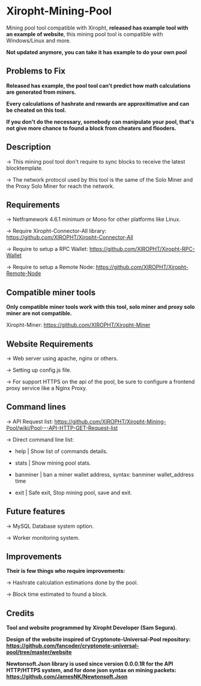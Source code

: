 # Xiropht-Mining-Pool
Mining pool tool compatible with Xiropht, **released has example tool with an example of website**, this mining pool tool is compatible with Windows/Linux and more.

**Not updated anymore, you can take it has example to do your own pool**

<h2>Problems to Fix</h2>

**Released has example, the pool tool can't predict how math calculations are generated from miners.**
 
**Every calculations of hashrate and rewards are approxitimative and can be cheated on this tool.**

**If you don't do the necessary, somebody can manipulate your pool, that's not give more chance to found a block from cheaters and flooders.**

<h2>Description</h2>

-> This mining pool tool don't require to sync blocks to receive the latest blocktemplate.

-> The network protocol used by this tool is the same of the Solo Miner and the Proxy Solo Miner for reach the network.


<h2>Requirements</h2>

-> Netframework 4.6.1 minimum or Mono for other platforms like Linux.

-> Require Xiropht-Connector-All library: https://github.com/XIROPHT/Xiropht-Connector-All

-> Require to setup a RPC Wallet: https://github.com/XIROPHT/Xiropht-RPC-Wallet

-> Require to setup a Remote Node: https://github.com/XIROPHT/Xiropht-Remote-Node


<h2>Compatible miner tools</h2>

<b>Only compatible miner tools work with this tool, solo miner and proxy solo miner are not compatible.</b>

Xiropht-Miner: https://github.com/XIROPHT/Xiropht-Miner

<h2>Website Requirements</h2>

-> Web server using apache, nginx or others.

-> Setting up config.js file.

-> For support HTTPS on the api of the pool, be sure to configure a frontend proxy service like a Nginx Proxy.

<h2>Command lines</h2>

-> API Request list: https://github.com/XIROPHT/Xiropht-Mining-Pool/wiki/Pool---API-HTTP-GET-Request-list

-> Direct command line list:
  - help | Show list of commands details.
  
  - stats | Show mining pool stats.
  
  - banminer |  ban a miner wallet address, syntax: banminer wallet_address time
  
  - exit | Safe exit, Stop mining pool, save and exit.

<h2>Future features</h2>

-> MySQL Database system option.

-> Worker monitoring system.

<h2>Improvements</h2>

**Their is few things who require improvements:**


-> Hashrate calculation estimations done by the pool.

-> Block time estimated to found a block.

<h2>Credits</h2>

**Tool and website programmed by Xiropht Developer (Sam Segura).**

**Design of the website inspired of Cryptonote-Universal-Pool repository: https://github.com/fancoder/cryptonote-universal-pool/tree/master/website**

**Newtonsoft.Json library is used since version 0.0.0.1R for the API HTTP/HTTPS system, and for done json syntax on mining packets: https://github.com/JamesNK/Newtonsoft.Json**
